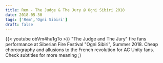 ```yaml
---
title: Rem - The Judge & The Jury @ Ogni Sibiri 2018
date: 2018-05-30
tags: ['Rem','Ogni Sibiri']
draft: false
---
```

{{< youtube obVm4hu1gTo >}}
"The Judge and The Jury" fire fans performance at Siberian Fire Festival "Ogni Sibiri", Summer 2018. Cheap choreography and allusions to the French revolution for AC Unity fans. Check subtitles for more meaning ;)
